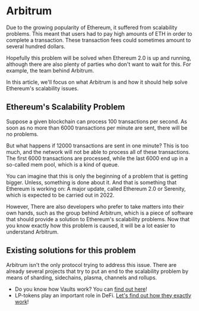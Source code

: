 # Arbitrum

Due to the growing popularity of Ethereum, it suffered from scalability problems. This meant that users had to pay high amounts of ETH in order to complete a transaction. These transaction fees could sometimes amount to several hundred dollars.

Hopefully this problem will be solved when Ethereum 2.0 is up and running, although there are also plenty of parties who don't want to wait for this. For example, the team behind Arbitrum.

In this article, we'll focus on what Arbitrum is and how it should help solve Ethereum's scalability issues.

## Ethereum's Scalability Problem

Suppose a given blockchain can process 100 transactions per second. As soon as no more than 6000 transactions per minute are sent, there will be no problems.

But what happens if 12000 transactions are sent in one minute? This is too much, and the network will not be able to process all of these transactions. The first 6000 transactions are processed, while the last 6000 end up in a so-called mem pool, which is a kind of queue.

You can imagine that this is only the beginning of a problem that is getting bigger. Unless, something is done about it. And that is something that Ethereum is working on: A major update, called Ethereum 2.0 or Serenity, which is expected to be carried out in 2022.

However, There are also developers who prefer to take matters into their own hands, such as the group behind Arbitrum, which is a piece of software that should provide a solution to Ethereum's scalability problems. Now that you know exactly how this problem is caused, it will be a lot easier to understand Arbitrum.

## Existing solutions for this problem

Arbitrum isn't the only protocol trying to address this issue. There are already several projects that try to put an end to the scalability problem by means of sharding, sidechains, plasma, channels and rollups.

- Do you know how Vaults work? You can [find out here](https://www.reddit.com/r/CryptoCurrency/comments/o149h1/defi_explained_vaults/)!
- LP-tokens play an important role in DeFi. [Let's find out how they exactly work](https://www.reddit.com/r/CryptoCurrency/comments/p79uia/defi_explained_lptokens/)!
